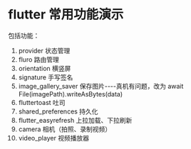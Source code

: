 # flutter 常用功能演示

包括功能：

1. provider 状态管理
2. fluro 路由管理
3. orientation 横竖屏
4. signature 手写签名
5. image_gallery_saver 保存图片----真机有问题，改为 await File(imagePath).writeAsBytes(data)
6. fluttertoast 吐司
7. shared_preferences 持久化
8. flutter_easyrefresh 上拉加载、下拉刷新
9. camera 相机（拍照、录制视频）
10. video_player 视频播放器
